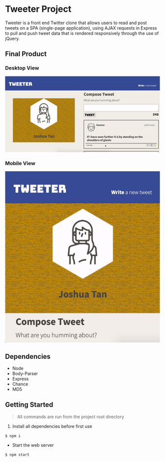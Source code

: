 # Tweeter Project

Tweeter is a front end Twitter clone that allows users to read and post tweets on a SPA (single-page application), using AJAX requests in Express to pull and push tweet data that is rendered responsively through the use of jQuery.

## Final Product

### Desktop View
!["Desktop Intro GIF"](https://github.com/joshtantan/tweeter/blob/master/docs/desktop_intro.gif)

### Mobile View
!["Mobile Intro GIF"](https://github.com/joshtantan/tweeter/blob/master/docs/mobile_intro.gif)

## Dependencies

- Node
- Body-Parser
- Express
- Chance
- MD5

## Getting Started

> All commands are run from the project root directory
1. Install all dependencies before first use
```shell
$ npm i
```
- Start the web server
```shell
$ npm start
```
